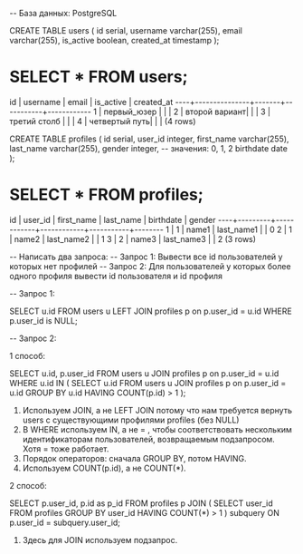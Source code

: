 --  База данных: PostgreSQL

CREATE TABLE users (
    id serial,
    username varchar(255),
    email varchar(255),
    is_active boolean,
    created_at timestamp
);

# SELECT * FROM users;
 id |   username    | email | is_active | created_at 
----+---------------+-------+-----------+------------
  1 | первый_юзер   |       |           | 
  2 | второй вариант|       |           | 
  3 | третий столб  |       |           | 
  4 | четвертый путь|       |           | 
(4 rows)

CREATE TABLE profiles (
    id serial,
    user_id integer,
    first_name varchar(255),
    last_name varchar(255),
    gender integer, -- значения: 0, 1, 2
    birthdate date
);

# SELECT * FROM profiles;
 id | user_id | first_name | last_name  | birthdate | gender 
----+---------+------------+------------+-----------+--------
  1 |       1 | name1      | last_name1 |           |      0
  2 |       1 | name2      | last_name2 |           |      1
  3 |       2 | name3      | last_name3 |           |      2
(3 rows)


-- Написать два запроса:
-- Запрос 1: Вывести все id пользователей у которых нет профилей
-- Запрос 2: Для пользователей у которых более одного профиля вывести id пользователя и id профиля

-- Запрос 1:

SELECT u.id
FROM users u
LEFT JOIN profiles p on p.user_id = u.id
WHERE p.user_id is NULL;

-- Запрос 2:

1 способ:

SELECT u.id, p.user_id
FROM users u
JOIN profiles p on p.user_id = u.id
WHERE u.id IN (
    SELECT u.id
    FROM users u
    JOIN profiles p on p.user_id = u.id
    GROUP BY u.id
    HAVING COUNT(p.id) > 1
);

1) Используем JOIN, а не LEFT JOIN потому что нам требуется вернуть users с существующими профилями profiles (без NULL)
2) В WHERE используем IN, а не = , чтобы соответствовать нескольким идентификаторам пользователей, возвращаемым подзапросом. Хотя = тоже работает.
3) Порядок операторов: сначала GROUP BY, потом HAVING.
4) Используем COUNT(p.id), а не COUNT(*).

2 способ:

SELECT p.user_id, p.id as p_id
FROM profiles p
JOIN (
    SELECT user_id
    FROM profiles
    GROUP BY user_id
    HAVING COUNT(*) > 1
) subquery ON p.user_id = subquery.user_id;

1) Здесь для JOIN используем подзапрос.
